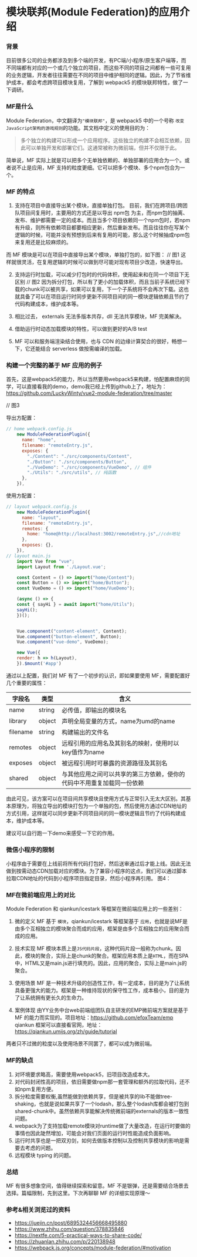 # 模块联邦(Module Federation)的应用介绍

### 背景
目前很多公司的业务都涉及到多个端的开发，有PC端/小程序/原生客户端等，而不同端都有对应的一个或几个独立的项目，而这些不同的项目之间都有一些可复用的业务逻辑，开发者往往需要在不同的项目中维护相同的逻辑。因此，为了节省维护成本，都会考虑跨项目模块复用，了解到 webpack5 的模块联邦特性，做了一下调研。

### MF是什么
Module Federation，中文翻译为`"模块联邦"`，是 webpack5 中的一个号称 `改变JavaScript架构的游戏规则`的功能。其文档中定义的使用目的为：
> 多个独立的构建可以形成一个应用程序。这些独立的构建不会相互依赖，因此可以单独开发和部署它们。这通常被称为微前端，但并不仅限于此。

简单说，MF 实际上就是可以把多个无单独依赖的、单独部署的应用合为一个。或者说不止是应用，MF 支持的粒度更细。它可以把多个模块、多个npm包合为一个。

### MF 的特点
1. 支持在项目中直接导出某个模块，直接单独打包。
目前，我们在跨项目/跨团队项目间复用时，主要用的方式还是以导出 npm包 为主，而npm包的抽离、发布、维护都需要一定的成本。而且当多个项目依赖同一个npm包时，若npm有升级，则所有依赖项目都要相应更新，然后重新发布。而且往往你在写某个逻辑的时候，可能并没有预想到后来有复用的可能，那么这个时候抽成npm包来复用还是比较麻烦的。

而 MF 模块是可以在项目中直接导出某个模块，单独打包的，如下图：
// 图1
这样就很灵活，在复用逻辑的时候可以做到尽可能对现有项目少改造，快速导出。

2. 支持运行时加载，可以减少打包时的代码体积，使用起来和在同一个项目下无区别
// 图2
因为拆分打包，所以有了更小的加载体积，而且当前子系统已经下载的chunk可以被共享，如果可以复用，下一个子系统将不会再次下载。这也就具备了可以在项目运行时同步更新不同项目间的同一模块逻辑依赖且节约了代码构建成本，维护成本等。

3. 相比过去， externals 无法多版本共存，dll 无法共享模块，MF 完美解决。
4. 借助运行时动态加载模块的特性，可以做到更好的A/B test
5. MF 可以和服务端渲染结合使用，也与 CDN 的边缘计算契合的很好，畅想一下，它还能结合 serverless 做按需编译的加载。

### 构建一个完整的基于 MF 应用的例子

首先，这是webpack5的能力，所以当然要用webpack5来构建，怕配置麻烦的同学，可以直接看我的demo，demo我已经上传到github上了，地址为：https://github.com/LuckyWinty/vue2-module-federation/tree/master

// 图3

导出方配置：
```js
// home webpack.config.js
    new ModuleFederationPlugin({
      name: "home",
      filename: "remoteEntry.js",
      exposes: {
        "./Content": "./src/components/Content",
        "./Button": "./src/components/Button",
        "./VueDemo": "./src/components/VueDemo", // 组件
        "./Utils": "./src/utils", // 纯函数
      },
    }),
```
使用方配置：
```js
// layout webpack.config.js
    new ModuleFederationPlugin({
      name: "layout",
      filename: "remoteEntry.js",
      remotes: {
        home: "home@http://localhost:3002/remoteEntry.js",//cdn地址
      },
      exposes: {},
    }),
// layout main.js
    import Vue from "vue";
    import Layout from './Layout.vue';

    const Content = () => import("home/Content");
    const Button = () => import("home/Button");
    const VueDemo = () => import("home/VueDemo");

    (async () => {
    const { sayHi } = await import("home/Utils");
    sayHi();
    })();


    Vue.component("content-element", Content);
    Vue.component("button-element", Button);
    Vue.component("vue-demo", VueDemo);

    new Vue({
    render: h => h(Layout),
    }).$mount('#app')
```
通过以上配置，我们对 MF 有了一个初步的认识，即如果要使用 MF，需要配置好几个重要的属性：

| 字段名 | 类型 | 含义 |
| --- | --- | --- |
| name | string | 必传值，即输出的模块名 |
| library | object | 声明全局变量的方式，name为umd的name |
| filename | string | 构建输出的文件名 |
| remotes | object | 远程引用的应用名及其别名的映射，使用时以key值作为name |
| exposes | object | 被远程引用时可暴露的资源路径及其别名 |
| shared | object | 与其他应用之间可以共享的第三方依赖，使你的代码中不用重复加载同一份依赖 |

由此可见，该方案可以在项目间共享模块且使用方式与正常引入无太大区别。其基本原理为，将独立导出的模块打包为一个单独的包，然后使用方通过CDN地址的方式引用，这样就可以同步更新不同项目间的同一模块逻辑且节约了代码构建成本，维护成本等。

建议可以自行跑一下demo来感受一下它的作用。

### 微信小程序的限制
小程序由于需要在上线前将所有代码打包好，然后送审通过后才能上线。因此无法做到按需动态CDN加载对应的模块。为了兼容小程序的这点，我们可以通过脚本拉取CDN地址的代码到小程序项目指定目录，然后小程序再引用。
图4：

### MF在微前端应用上的对比

Module Federation 和 qiankun/icestark 等框架在微前端应用上的一些差别：

1. 微的定义
MF 基于 `模块`，qiankun/icestark 等框架基于 `应用`，也就是说MF是由多个互相独立的模块聚合而成的应用，框架是由多个互相独立的应用聚合而成的应用。

2. 技术实现
MF 模块本质上是`JS代码片段`，这种代码片段一般称为chunk。因此，模块的聚合，实际上是chunk的聚合。框架应用本质上是`HTML`，而在SPA中，HTML又是main.js进行填充的。因此，应用的聚合，实际上是main.js的聚合。

3. 使用场景
MF 是一种技术升级的创造性工作，有一定成本，目的是为了让系统具备更强大的能力。框架是一种维持现状的保守性工作，成本极小，目的是为了让系统拥有更长久的生命力。

4. 案例体现
由YY业务中台web前端组团队自主研发的EMP微前端方案就是基于 MF 的能力而实现的。项目地址：https://github.com/efoxTeam/emp
qiankun 框架可以直接看官网，地址：https://qiankun.umijs.org/zh/guide/tutorial

两者只不过微的粒度以及使用场景不同罢了，都可以成为微前端。

### MF的缺点
1. 对环境要求略高，需要使用webpack5，旧项目改造成本大。
2. 对代码封闭性高的项目，依旧需要做npm那一套管理和额外的拉取代码，还不如npm复用方便。
3. 拆分粒度需要权衡,虽然能做到依赖共享，但是被共享的lib不能做tree-shaking，也就是说如果共享了一个lodash，那么整个lodash库都会被打包到shared-chunk中。虽然依赖共享能解决传统微前端的externals的版本一致性问题。
4. webpack为了支持加载remote模块对runtime做了大量改造，在运行时要做的事情也因此陡然增加，可能会对我们页面的运行时性能造成负面影响。
5. 运行时共享也是一把双刃剑，如何去做版本控制以及控制共享模块的影响是需要去考虑的问题。
6. 远程模块 typing 的问题。


### 总结
MF 有很多想象空间，值得继续探索和留意。MF 不是银弹，还是需要结合场景去选择。篇幅限制，先到这里。下次再聊聊 MF 的详细实现原理～

### 参考&相关浏览过的资料
+ https://juejin.cn/post/6895324456668495880
+ https://www.zhihu.com/question/378835846
+ https://nextfe.com/5-practical-ways-to-share-code/
+ https://zhuanlan.zhihu.com/p/220138948
+ https://webpack.js.org/concepts/module-federation/#motivation